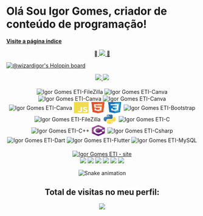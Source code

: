# Olá Sou Igor Gomes, criador de conteúdo de programação!

**<a href="https://wizardigor.github.io/igorgomes-eti" target="_blank">Visite a página índice</a>**

<div align="center">
  🎉<a href="https:hacktoberfest.com">
    <img height="180em" src="https://user-images.githubusercontent.com/51889513/192919634-427409a7-307e-4bdb-bccd-518b5f706dfb.jpg"/>  🎉
 </div>

 [![@wizardigor's Holopin board](https://holopin.io/api/user/board?user=wizardigor)](https://holopin.io/@wizardigor)

<div align="center">
  <a href="https://github.com/wizardigor">
    <img height="180em" src="https://github-readme-stats.vercel.app/api?username=wizardigor&show_icons=true&theme=ligth&include_all_commits=true&count_private=true"/>
    <img height="180em" src="https://github-readme-stats.vercel.app/api/top-langs/?username=wizardigor&layout=compact&langs_count=7&theme=ligth"/>
  </a>
 </div>
  
<div style="display: inline_block" align="center"><br>
  <img align="center" alt="Igor Gomes ETI-FileZilla" height="30" width="40" src="https://cdn.jsdelivr.net/gh/devicons/devicon/icons/filezilla/filezilla-plain.svg" />
  <img align="center" alt="Igor Gomes ETI-Canva" height="30" width="40" src="https://cdn.jsdelivr.net/gh/devicons/devicon/icons/git/git-original.svg" />
  <img align="center" alt="Igor Gomes ETI-Canva" height="30" width="40" src="https://cdn.jsdelivr.net/gh/devicons/devicon/icons/github/github-original.svg" />

  <img align="center" alt="Igor Gomes ETI-Canva" height="30" width="40" src="https://cdn.jsdelivr.net/gh/devicons/devicon/icons/canva/canva-original.svg" />
  <img align="center" alt="Igor Gomes ETI-Canva" height="30" width="40" src="https://cdn.jsdelivr.net/gh/devicons/devicon/icons/figma/figma-original.svg" />
  <img align="center" alt="Igor Gomes ETI-Js" height="30" width="40" src="https://raw.githubusercontent.com/devicons/devicon/master/icons/javascript/javascript-plain.svg">
  <img align="center" alt="Igor Gomes ETI-HTML" height="30" width="40" src="https://raw.githubusercontent.com/devicons/devicon/master/icons/html5/html5-original.svg">
  <img align="center" alt="Igor Gomes ETI-CSS" height="30" width="40" src="https://raw.githubusercontent.com/devicons/devicon/master/icons/css3/css3-original.svg">
  <img align="center" alt="Igor Gomes ETI-Bootstrap" height="30" width="40" src="https://cdn.jsdelivr.net/gh/devicons/devicon/icons/bootstrap/bootstrap-original.svg" />
  <img align="center" alt="Igor Gomes ETI-FileZilla" height="30" width="40" src="https://cdn.jsdelivr.net/gh/devicons/devicon/icons/php/php-original.svg" />
  <img align="center" alt="Igor Gomes ETI-Python" height="30" width="40" src="https://raw.githubusercontent.com/devicons/devicon/master/icons/python/python-original.svg">
  <img align="center" alt="Igor Gomes ETI-C" height="30" width="40"  src="https://cdn.jsdelivr.net/gh/devicons/devicon/icons/c/c-original.svg" />
  <img align="center" alt="Igor Gomes ETI-C++" height="30" width="40" src="https://cdn.jsdelivr.net/gh/devicons/devicon/icons/cplusplus/cplusplus-original.svg" />
  <img align="center" alt="Igor Gomes ETI-Csharp" height="30" width="40" src="https://raw.githubusercontent.com/devicons/devicon/master/icons/csharp/csharp-original.svg">
  <img align="center" alt="Igor Gomes ETI-Csharp" height="30" width="40" src="https://cdn.jsdelivr.net/gh/devicons/devicon/icons/dotnetcore/dotnetcore-original.svg" />
  <img align="center" alt="Igor Gomes ETI-Dart" height="30" width="40"  src="https://cdn.jsdelivr.net/gh/devicons/devicon/icons/dart/dart-original.svg" />
  <img align="center" alt="Igor Gomes ETI-Flutter" height="30" width="40" src="https://cdn.jsdelivr.net/gh/devicons/devicon/icons/flutter/flutter-original.svg" />
  <img align="center" alt="Igor Gomes ETI-MySQL" height="30" width="40" src="https://cdn.jsdelivr.net/gh/devicons/devicon/icons/mysql/mysql-original.svg" />
</div>
  
<div style="display: inline_block" align="center"><br>
   <a href="https://igorgomes.eti.br">  
      <img align="center" alt="Igor Gomes ETI - site" width="200" src="https://user-images.githubusercontent.com/51889513/138512526-05ef6818-49a7-4f5a-a16f-ffef43b26ee5.jpg" />
  </a>
</div>

 
<div align="center"> 
  <a href="https://www.youtube.com/channel/UCDfKJZnzItY6AyUzDCv9rtw" target="_blank"><img src="https://img.shields.io/badge/YouTube-FF0000?style=for-the-badge&logo=youtube&logoColor=white" target="_blank"></a>
  <a href="https://instagram.com/wizardigor" target="_blank"><img src="https://img.shields.io/badge/-Instagram-%23E4405F?style=for-the-badge&logo=instagram&logoColor=white" target="_blank"></a>
 <a href="https://discord.gg/ZyVBpx4q" target="_blank"><img src="https://img.shields.io/badge/Discord-7289DA?style=for-the-badge&logo=discord&logoColor=white" target="_blank"></a> 
  <a href = "mailto:igorgomesads@gmail.com"><img src="https://img.shields.io/badge/-Gmail-%23333?style=for-the-badge&logo=gmail&logoColor=white" target="_blank"></a>
  <a href="https://www.linkedin.com/in/igorgomesads" target="_blank"><img src="https://img.shields.io/badge/-LinkedIn-%230077B5?style=for-the-badge&logo=linkedin&logoColor=white" target="_blank"></a> 
  <a href="https://dev.to/wizardigor" target="_blank"><img src="https://img.shields.io/badge/dev.to-0A0A0A?style=for-the-badge&logo=dev.to&logoColor=white" target="_blank"></a> 
 
  ![Snake animation](https://github.com/wizardigor/wizardigor/blob/output/github-contribution-grid-snake.svg)
  
  ## Total de visitas no meu perfil:<br>
 <p align = "center"> 
   <img alingn = "center" src = "https://profile-counter.glitch.me/wizardigor/count.svg" />
 </p>
</div>
